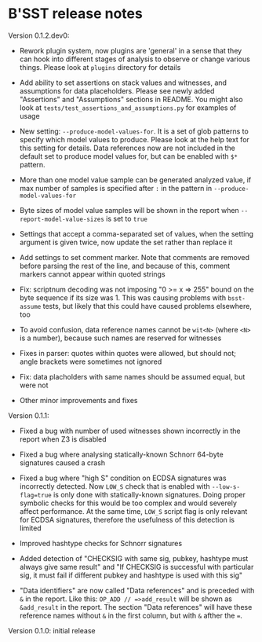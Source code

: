 # B'SST release notes

Version 0.1.2.dev0:

* Rework plugin system, now plugins are 'general' in a sense that they can hook into different stages of analysis to observe or change various things. Please look at `plugins` directory for details

* Add ability to set assertions on stack values and witnesses, and assumptions for data placeholders. Please see newly added "Assertions" and "Assumptions" sections in README. You might also look at `tests/test_assertions_and_assumptions.py` for examples of usage

* New setting: `--produce-model-values-for`. It is a set of glob patterns to specify which model values to produce. Please look at the help text for this setting for details. Data references now are not included in the default set to produce model values for, but can be enabled with `$*` pattern.

* More than one model value sample can be generated analyzed value, if max number of samples is specified after `:` in the pattern in `--produce-model-values-for`

* Byte sizes of model value samples will be shown in the report when `--report-model-value-sizes` is set to `true`

* Settings that accept a comma-separated set of values, when the setting argument is given twice, now update the set rather than replace it

* Add settings to set comment marker. Note that comments are removed before parsing the rest of the line, and because of this, comment markers cannot appear within quoted strings

* Fix: scriptnum decoding was not imposing "0 >= x => 255" bound on the byte sequence if its size was 1. This was causing problems with `bsst-assume` tests, but likely that this could have caused problems elsewhere, too

* To avoid confusion, data reference names cannot be `wit<N>` (where `<N>` is a number), because such names are reserved for witnesses

* Fixes in parser: quotes within quotes were allowed, but should not; angle brackets were sometimes not ignored

* Fix: data placholders with same names should be assumed equal, but were not

* Other minor improvements and fixes

Version 0.1.1:

* Fixed a bug with number of used witnesses shown incorrectly in the report when Z3 is disabled

* Fixed a bug where analysing statically-known Schnorr 64-byte signatures caused a crash

* Fixed a bug where "high S" condition on ECDSA signatures was incorrectly detected. Now `LOW_S` check
  that is enabled with `--low-s-flag=true` is only done with statically-known signatures. Doing proper
  symbolic checks for this would be too complex and would severely affect performance. At the same time,
  `LOW_S` script flag is only relevant for ECDSA signatures, therefore the usefulness of this detection is limited

* Improved hashtype checks for Schnorr signatures

* Added detection of "CHECKSIG with same sig, pubkey, hashtype must always give same result" and
  "If CHECKSIG is successful with particular sig, it must fail if different pubkey and hashtype is used with this sig"

* "Data identifiers" are now called "Data references" and is preceded with `&` in the report.
  Like this: `OP_ADD // =>add_result` will be shown as `&add_result` in the report. The section
  "Data references" will have these reference names without `&` in the first column, but with `&`
  afther the `=`.

Version 0.1.0: initial release
